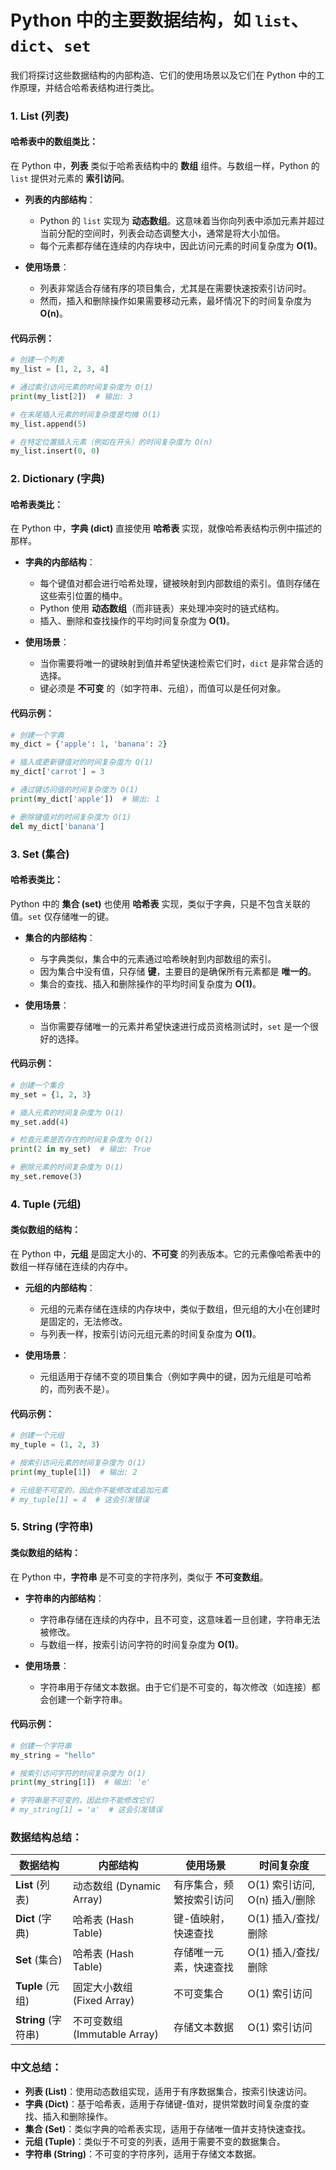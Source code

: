 # Python 中的主要数据结构，如 `list`、`dict`、`set`

我们将探讨这些数据结构的内部构造、它们的使用场景以及它们在 Python 中的工作原理，并结合哈希表结构进行类比。

### 1. **List (列表)**

#### 哈希表中的数组类比：
在 Python 中，**列表** 类似于哈希表结构中的 **数组** 组件。与数组一样，Python 的 `list` 提供对元素的 **索引访问**。

- **列表的内部结构**：
  - Python 的 `list` 实现为 **动态数组**。这意味着当你向列表中添加元素并超过当前分配的空间时，列表会动态调整大小，通常是将大小加倍。
  - 每个元素都存储在连续的内存块中，因此访问元素的时间复杂度为 **O(1)**。

- **使用场景**：
  - 列表非常适合存储有序的项目集合，尤其是在需要快速按索引访问时。
  - 然而，插入和删除操作如果需要移动元素，最坏情况下的时间复杂度为 **O(n)**。

#### 代码示例：
```python
# 创建一个列表
my_list = [1, 2, 3, 4]

# 通过索引访问元素的时间复杂度为 O(1)
print(my_list[2])  # 输出: 3

# 在末尾插入元素的时间复杂度是均摊 O(1)
my_list.append(5)

# 在特定位置插入元素（例如在开头）的时间复杂度为 O(n)
my_list.insert(0, 0)
```

### 2. **Dictionary (字典)**

#### 哈希表类比：
在 Python 中，**字典 (dict)** 直接使用 **哈希表** 实现，就像哈希表结构示例中描述的那样。

- **字典的内部结构**：
  - 每个键值对都会进行哈希处理，键被映射到内部数组的索引。值则存储在这些索引位置的桶中。
  - Python 使用 **动态数组**（而非链表）来处理冲突时的链式结构。
  - 插入、删除和查找操作的平均时间复杂度为 **O(1)**。

- **使用场景**：
  - 当你需要将唯一的键映射到值并希望快速检索它们时，`dict` 是非常合适的选择。
  - 键必须是 **不可变** 的（如字符串、元组），而值可以是任何对象。

#### 代码示例：
```python
# 创建一个字典
my_dict = {'apple': 1, 'banana': 2}

# 插入或更新键值对的时间复杂度为 O(1)
my_dict['carrot'] = 3

# 通过键访问值的时间复杂度为 O(1)
print(my_dict['apple'])  # 输出: 1

# 删除键值对的时间复杂度为 O(1)
del my_dict['banana']
```

### 3. **Set (集合)**

#### 哈希表类比：
Python 中的 **集合 (set)** 也使用 **哈希表** 实现，类似于字典，只是不包含关联的值。`set` 仅存储唯一的键。

- **集合的内部结构**：
  - 与字典类似，集合中的元素通过哈希映射到内部数组的索引。
  - 因为集合中没有值，只存储 **键**，主要目的是确保所有元素都是 **唯一的**。
  - 集合的查找、插入和删除操作的平均时间复杂度为 **O(1)**。

- **使用场景**：
  - 当你需要存储唯一的元素并希望快速进行成员资格测试时，`set` 是一个很好的选择。

#### 代码示例：
```python
# 创建一个集合
my_set = {1, 2, 3}

# 插入元素的时间复杂度为 O(1)
my_set.add(4)

# 检查元素是否存在的时间复杂度为 O(1)
print(2 in my_set)  # 输出: True

# 删除元素的时间复杂度为 O(1)
my_set.remove(3)
```

### 4. **Tuple (元组)**

#### 类似数组的结构：
在 Python 中，**元组** 是固定大小的、**不可变** 的列表版本。它的元素像哈希表中的数组一样存储在连续的内存中。

- **元组的内部结构**：
  - 元组的元素存储在连续的内存块中，类似于数组，但元组的大小在创建时是固定的，无法修改。
  - 与列表一样，按索引访问元组元素的时间复杂度为 **O(1)**。

- **使用场景**：
  - 元组适用于存储不变的项目集合（例如字典中的键，因为元组是可哈希的，而列表不是）。

#### 代码示例：
```python
# 创建一个元组
my_tuple = (1, 2, 3)

# 按索引访问元素的时间复杂度为 O(1)
print(my_tuple[1])  # 输出: 2

# 元组是不可变的，因此你不能修改或追加元素
# my_tuple[1] = 4  # 这会引发错误
```

### 5. **String (字符串)**

#### 类似数组的结构：
在 Python 中，**字符串** 是不可变的字符序列，类似于 **不可变数组**。

- **字符串的内部结构**：
  - 字符串存储在连续的内存中，且不可变，这意味着一旦创建，字符串无法被修改。
  - 与数组一样，按索引访问字符的时间复杂度为 **O(1)**。

- **使用场景**：
  - 字符串用于存储文本数据。由于它们是不可变的，每次修改（如连接）都会创建一个新字符串。

#### 代码示例：
```python
# 创建一个字符串
my_string = "hello"

# 按索引访问字符的时间复杂度为 O(1)
print(my_string[1])  # 输出: 'e'

# 字符串是不可变的，因此你不能修改它们
# my_string[1] = 'a'  # 这会引发错误
```

### 数据结构总结：

| 数据结构 | 内部结构 | 使用场景 | 时间复杂度 |
|----------|----------|----------|------------|
| **List** (列表) | 动态数组 (Dynamic Array) | 有序集合，频繁按索引访问 | O(1) 索引访问, O(n) 插入/删除 |
| **Dict** (字典) | 哈希表 (Hash Table) | 键-值映射，快速查找 | O(1) 插入/查找/删除 |
| **Set** (集合) | 哈希表 (Hash Table) | 存储唯一元素，快速查找 | O(1) 插入/查找/删除 |
| **Tuple** (元组) | 固定大小数组 (Fixed Array) | 不可变集合 | O(1) 索引访问 |
| **String** (字符串) | 不可变数组 (Immutable Array) | 存储文本数据 | O(1) 索引访问 |

### 中文总结：
- **列表 (List)**：使用动态数组实现，适用于有序数据集合，按索引快速访问。
- **字典 (Dict)**：基于哈希表，适用于存储键-值对，提供常数时间复杂度的查找、插入和删除操作。
- **集合 (Set)**：类似字典的哈希表实现，适用于存储唯一值并支持快速查找。
- **元组 (Tuple)**：类似于不可变的列表，适用于需要不变的数据集合。
- **字符串 (String)**：不可变的字符序列，适用于存储文本数据。
